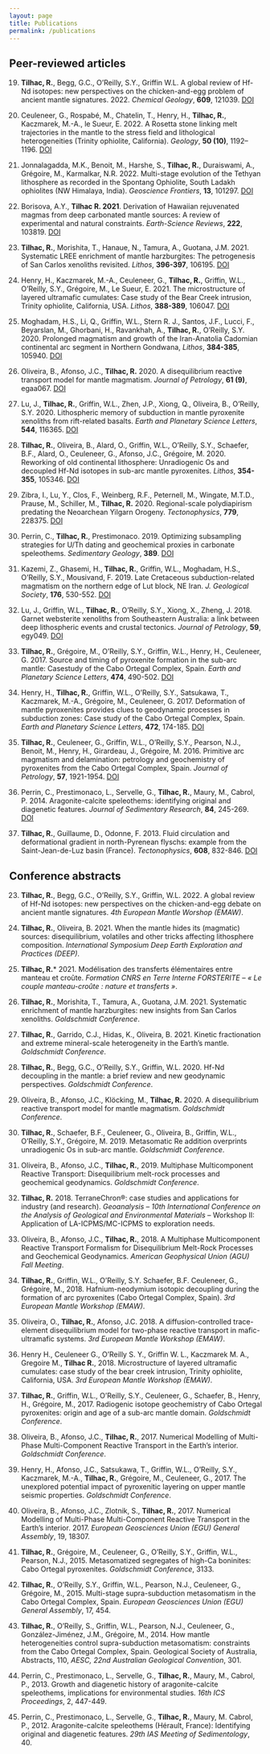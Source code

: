 ```yaml
---
layout: page
title: Publications
permalink: /publications
---
```


## Peer-reviewed articles

19.	**Tilhac, R.**, Begg, G.C., O’Reilly, S.Y., Griffin W.L. A global review of Hf-Nd isotopes: new perspectives on the chicken-and-egg problem of ancient mantle signatures. 2022. *Chemical Geology*, **609**, 121039. [DOI](https://doi.org/doi.org/10.1016/j.chemgeo.2022.121039)

18.	Ceuleneer, G., Rospabé, M., Chatelin, T., Henry, H., **Tilhac, R.**, Kaczmarek, M.-A., le Sueur, E. 2022. A Rosetta stone linking melt trajectories in the mantle to the stress field and lithological heterogeneities (Trinity ophiolite, California). *Geology*, **50 (10)**, 1192–1196. [DOI](https://doi.org/10.1130/G50083.1)

17.	Jonnalagadda, M.K., Benoit, M., Harshe, S., **Tilhac, R.**, Duraiswami, A., Grégoire, M., Karmalkar, N.R. 2022. Multi-stage evolution of the Tethyan lithosphere as recorded in the Spontang Ophiolite, South Ladakh ophiolites (NW Himalaya, India). *Geoscience Frontiers*, **13**, 101297. [DOI](https://doi.org/10.1016/j.gsf.2021.101297)

16.	Borisova, A.Y., **Tilhac R. 2021**. Derivation of Hawaiian rejuvenated magmas from deep carbonated mantle sources: A review of experimental and natural constraints. *Earth-Science Reviews*, **222**, 103819. [DOI](https://doi.org/10.1016/j.earscirev.2021.103819)

15.	**Tilhac, R.**, Morishita, T., Hanaue, N., Tamura, A., Guotana, J.M. 2021. Systematic LREE enrichment of mantle harzburgites: The petrogenesis of San Carlos xenoliths revisited. *Lithos*, **396-397**, 106195. [DOI](https://doi.org/10.1016/j.lithos.2021.106195)

14.	Henry, H., Kaczmarek, M.-A., Ceuleneer, G., **Tilhac, R.**, Griffin, W.L., O’Reilly, S.Y., Grégoire, M., Le Sueur, E. 2021. The microstructure of layered ultramafic cumulates: Case study of the Bear Creek intrusion, Trinity ophiolite, California, USA. *Lithos*, **388-389**, 106047. [DOI](https://doi.org/10.1016/j.lithos.2021.106047)

13.	Moghadam, H.S., Li, Q., Griffin, W.L., Stern R. J., Santos, J.F., Lucci, F., Beyarslan, M., Ghorbani, H., Ravankhah, A., **Tilhac, R.**, O’Reilly, S.Y. 2020. Prolonged magmatism and growth of the Iran-Anatolia Cadomian continental arc segment in Northern Gondwana, *Lithos*, **384-385**, 105940. [DOI](https://doi.org/10.1016/j.lithos.2020.105940)

12.	Oliveira, B., Afonso, J.C., **Tilhac, R.** 2020. A disequilibrium reactive transport model for mantle magmatism. *Journal of Petrology*, **61 (9)**, egaa067. [DOI](https://doi.org/10.1093/petrology/egaa067)

11.	Lu, J., **Tilhac, R.**, Griffin, W.L., Zhen, J.P., Xiong, Q., Oliveira, B., O’Reilly, S.Y. 2020. Lithospheric memory of subduction in mantle pyroxenite xenoliths from rift-related basalts. *Earth and Planetary Science Letters*, **544**, 116365. [DOI](https://doi.org/10.1016/j.epsl.2020.116365)

10.	**Tilhac, R.**, Oliveira, B., Alard, O., Griffin, W.L., O’Reilly, S.Y., Schaefer, B.F., Alard, O., Ceuleneer, G., Afonso, J.C., Grégoire, M. 2020. Reworking of old continental lithosphere: Unradiogenic Os and decoupled Hf-Nd isotopes in sub-arc mantle pyroxenites. *Lithos*, **354-355**, 105346. [DOI](https://doi.org/10.1016/j.lithos.2019.105346)

9.	Zibra, I., Lu, Y., Clos, F., Weinberg, R.F., Peternell, M., Wingate, M.T.D., Prause, M., Schiller, M., **Tilhac, R.** 2020. Regional-scale polydiapirism predating the Neoarchean Yilgarn Orogeny. *Tectonophysics*, **779**, 228375. [DOI](https://doi.org/10.1016/j.tecto.2020.228375)

8.	Perrin, C., **Tilhac, R.**, Prestimonaco. 2019. Optimizing subsampling strategies for U/Th dating and geochemical proxies in carbonate speleothems. *Sedimentary Geology*, **389**. [DOI](https://doi.org/10.1016/j.sedgeo.2019.06.002)

7.	Kazemi, Z., Ghasemi, H., **Tilhac, R.**, Griffin, W.L., Moghadam, H.S., O’Reilly, S.Y., Mousivand, F. 2019. Late Cretaceous subduction-related magmatism on the northern edge of Lut block, NE Iran. *J. Geological Society*, **176**, 530-552. [DOI](https://doi.org/10.1144/jgs2018-076)

6.	Lu, J., Griffin, W.L., **Tilhac, R.**, O’Reilly, S.Y., Xiong, X., Zheng, J. 2018. Garnet websterite xenoliths from Southeastern Australia: a link between deep lithospheric events and crustal tectonics. *Journal of Petrology*, **59**, egy049. [DOI](https://doi.org/10.1093/petrology/egy049)

5.	**Tilhac, R.**, Grégoire, M., O’Reilly, S.Y., Griffin, W.L., Henry, H., Ceuleneer, G. 2017. Source and timing of pyroxenite formation in the sub-arc mantle: Casestudy of the Cabo Ortegal Complex, Spain. *Earth and Planetary Science Letters*, **474**, 490-502. [DOI](https://doi.org/10.1016/j.epsl.2017.07.017)

4.	Henry, H., **Tilhac, R.**, Griffin, W.L., O’Reilly, S.Y., Satsukawa, T., Kaczmarek, M.-A., Grégoire, M., Ceuleneer, G. 2017. Deformation of mantle pyroxenites provides clues to geodynamic processes in subduction zones: Case study of the Cabo Ortegal Complex, Spain. *Earth and Planetary Science Letters*, **472**, 174-185. [DOI](https://doi.org/10.1016/j.epsl.2017.05.028)

3.	**Tilhac, R.**, Ceuleneer, G., Griffin, W.L., O’Reilly, S.Y., Pearson, N.J., Benoit, M., Henry, H., Girardeau, J., Grégoire, M. 2016. Primitive arc magmatism and delamination: petrology and geochemistry of pyroxenites from the Cabo Ortegal Complex, Spain. *Journal of Petrology*, **57**, 1921-1954. [DOI](https://doi.org/10.1093/petrology/egw064)

2.	Perrin, C., Prestimonaco, L., Servelle, G., **Tilhac, R.**, Maury, M., Cabrol, P. 2014. Aragonite-calcite speleothems: identifying original and diagenetic features. *Journal of Sedimentary Research*, **84**, 245-269. [DOI](https://doi.org/10.2110/jsr.2014.17)

1.	**Tilhac, R.**, Guillaume, D., Odonne, F. 2013. Fluid circulation and deformational gradient in north-Pyrenean flyschs: example from the Saint-Jean-de-Luz basin (France). *Tectonophysics*, **608**, 832-846. [DOI](https://doi.org/10.1016/j.tecto.2013.07.035)

## Conference abstracts

23. **Tilhac, R.**, Begg, G.C., O’Reilly, S.Y., Griffin, W.L. 2022. A global review of Hf-Nd isotopes: new perspectives on the chicken-and-egg debate on ancient mantle signatures. *4th European Mantle Worshop (EMAW)*.

22. **Tilhac, R.**, Oliveira, B. 2021. When the mantle hides its (magmatic) sources: disequilibrium, volatiles and other tricks affecting lithosphere composition. *International Symposium Deep Earth Exploration and Practices (DEEP)*.

21. **Tilhac, R.*** 2021. Modélisation des transferts élémentaires entre manteau et croûte. *Formation CNRS en Terre Interne FORSTERITE – « Le couple manteau-croûte : nature et transferts »*. 

20. **Tilhac, R.**, Morishita, T., Tamura, A., Guotana, J.M. 2021. Systematic enrichment of mantle harzburgites: new insights from San Carlos xenoliths. *Goldschmidt Conference*.

19. **Tilhac, R.**, Garrido, C.J., Hidas, K., Oliveira, B. 2021. Kinetic fractionation and extreme mineral-scale heterogeneity in the Earth’s mantle. *Goldschmidt Conference*.

18. **Tilhac, R.**, Begg, G.C., O’Reilly, S.Y., Griffin, W.L. 2020. Hf-Nd decoupling in the mantle: a brief review and new geodynamic perspectives. *Goldschmidt Conference*.

17. Oliveira, B., Afonso, J.C., Klöcking, M., **Tilhac, R.** 2020. A disequilibrium reactive transport model for mantle magmatism. *Goldschmidt Conference*.

16. **Tilhac, R.**, Schaefer, B.F., Ceuleneer, G., Oliveira, B., Griffin, W.L., O’Reilly, S.Y., Grégoire, M. 2019. Metasomatic Re addition overprints unradiogenic Os in sub-arc mantle. *Goldschmidt Conference*.

15. Oliveira, B., Afonso, J.C., **Tilhac, R.**, 2019. Multiphase Multicomponent Reactive Transport: Disequilibrium melt-rock processes and geochemical geodynamics. *Goldschmidt Conference*.

14. **Tilhac, R.** 2018. TerraneChron®: case studies and applications for industry (and research). *Geoanalysis – 10th International Conference on the Analysis of Geological and Environmental Materials* – Workshop II: Application of LA-ICPMS/MC-ICPMS to exploration needs.

13. Oliveira, B., Afonso, J.C., **Tilhac, R.**, 2018. A Multiphase Multicomponent Reactive Transport Formalism for Disequilibrium Melt-Rock Processes and Geochemical Geodynamics. *American Geophysical Union (AGU) Fall Meeting*. 

12. **Tilhac, R.**, Griffin, W.L., O’Reilly, S.Y. Schaefer, B.F. Ceuleneer, G., Grégoire, M., 2018. Hafnium-neodymium isotopic decoupling during the formation of arc pyroxenites (Cabo Ortegal Complex, Spain). *3rd European Mantle Workshop (EMAW)*.

11. Oliveira, O., **Tilhac, R.**, Afonso, J.C. 2018. A diffusion-controlled trace-element disequilibrium model for two-phase reactive transport in mafic-ultramafic systems. *3rd European Mantle Workshop (EMAW)*.

10. Henry H., Ceuleneer G., O’Reilly S. Y., Griffin W. L., Kaczmarek M. A., Gregoire M., **Tilhac R.**, 2018. Microstructure of layered ultramafic cumulates: case study of the bear creek intrusion, Trinity ophiolite, California, USA. *3rd European Mantle Workshop (EMAW)*.

9. **Tilhac, R.**, Griffin, W.L., O’Reilly, S.Y., Ceuleneer, G., Schaefer, B., Henry, H., Grégoire, M., 2017. Radiogenic isotope geochemistry of Cabo Ortegal pyroxenites: origin and age of a sub-arc mantle domain. *Goldschmidt Conference*.

8. Oliveira, B., Afonso, J.C., **Tilhac, R.**, 2017. Numerical Modelling of Multi-Phase Multi-Component Reactive Transport in the Earth’s interior. *Goldschmidt Conference*.

7. Henry, H., Afonso, J.C., Satsukawa, T., Griffin, W.L., O’Reilly, S.Y., Kaczmarek, M.-A., **Tilhac, R.**, Grégoire, M., Ceuleneer, G., 2017. The unexplored potential impact of pyroxenitic layering on upper mantle seismic properties. *Goldschmidt Conference*.

6. Oliveira, B., Afonso, J.C., Zlotnik, S., **Tilhac, R.**, 2017. Numerical Modelling of Multi-Phase Multi-Component Reactive Transport in the Earth’s interior. 2017. *European Geosciences Union (EGU) General Assembly*, 19, 18307.

5. **Tilhac, R.**, Grégoire, M., Ceuleneer, G., O’Reilly, S.Y., Griffin, W.L., Pearson, N.J., 2015. Metasomatized segregates of high-Ca boninites: Cabo Ortegal pyroxenites. *Goldschmidt Conference*, 3133.

4. **Tilhac, R.**, O’Reilly, S.Y., Griffin, W.L., Pearson, N.J., Ceuleneer, G., Grégoire, M., 2015. Multi-stage supra-subduction metasomatism in the Cabo Ortegal Complex, Spain. *European Geosciences Union (EGU) General Assembly*, 17, 454.

3. **Tilhac, R.**, O’Reilly, S., Griffin, W.L., Pearson, N.J., Ceuleneer, G., González-Jiménez, J.M., Grégoire, M., 2014. How mantle heterogeneities control supra-subduction metasomatism: constraints from the Cabo Ortegal Complex, Spain. Geological Society of Australia, Abstracts, 110, *AESC, 22nd Australian Geological Convention*, 301.

2. Perrin, C., Prestimonaco, L., Servelle, G., **Tilhac, R.**, Maury, M., Cabrol, P., 2013. Growth and diagenetic history of aragonite-calcite speleothems, implications for environmental studies. *16th ICS Proceedings*, 2, 447-449.

1. Perrin, C., Prestimonaco, L., Servelle, G., **Tilhac, R.**, Maury, M. Cabrol, P., 2012. Aragonite-calcite speleothems (Hérault, France): Identifying original and diagenetic features. *29th IAS Meeting of Sedimentology*, 40.
